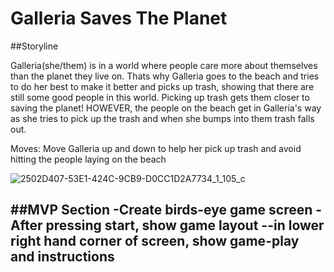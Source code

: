 # Galleria Saves The Planet

##Storyline

Galleria(she/them) is in a world where people care more about themselves than the planet they live on. Thats why Galleria goes to the beach and tries to do her best to make it better and picks up trash, showing that there are still some good people in this world. Picking up trash gets them closer to saving the planet!
HOWEVER, the people on the beach get in Galleria's way as she tries to pick up the trash and when she bumps into them trash falls out. 

Moves: Move Galleria up and down to help her pick up trash and avoid hitting the people laying on the beach

![2502D407-53E1-424C-9CB9-D0CC1D2A7734_1_105_c](https://user-images.githubusercontent.com/78924263/138511904-069965c3-b410-43ca-9332-47dab9cb06c9.jpeg)

##MVP Section
-Create birds-eye game screen
-After pressing start, show game layout --in lower right hand corner of screen, show game-play and instructions
-

